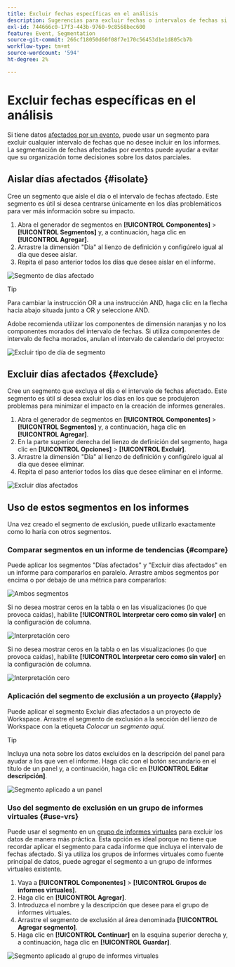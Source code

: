 ```yaml
---
title: Excluir fechas específicas en el análisis
description: Sugerencias para excluir fechas o intervalos de fechas si no desea incluirlas en los informes.
exl-id: 744666c0-17f3-443b-9760-9c8568bec600
feature: Event, Segmentation
source-git-commit: 266cf18050d60f08f7e170c56453d1e1d805cb7b
workflow-type: tm+mt
source-wordcount: '594'
ht-degree: 2%

---
```


# Excluir fechas específicas en el análisis

Si tiene datos [afectados por un evento](overview.md), puede usar un segmento para excluir cualquier intervalo de fechas que no desee incluir en los informes. La segmentación de fechas afectadas por eventos puede ayudar a evitar que su organización tome decisiones sobre los datos parciales.

## Aislar días afectados {#isolate}

Cree un segmento que aísle el día o el intervalo de fechas afectado. Este segmento es útil si desea centrarse únicamente en los días problemáticos para ver más información sobre su impacto.

1. Abra el generador de segmentos en **[!UICONTROL Componentes]** > **[!UICONTROL Segmentos]** y, a continuación, haga clic en **[!UICONTROL Agregar]**.
2. Arrastre la dimensión &quot;Día&quot; al lienzo de definición y configúrelo igual al día que desee aislar.
3. Repita el paso anterior todos los días que desee aislar en el informe.

![Segmento de días afectado](assets/affected_days.jpg)

>[!TIP]
>
>Para cambiar la instrucción OR a una instrucción AND, haga clic en la flecha hacia abajo situada junto a OR y seleccione AND.

Adobe recomienda utilizar los componentes de dimensión naranjas y no los componentes morados del intervalo de fechas. Si utiliza componentes de intervalo de fecha morados, anulan el intervalo de calendario del proyecto:

![Excluir tipo de día de segmento](assets/exclude_segment_day_type.jpg)

## Excluir días afectados {#exclude}

Cree un segmento que excluya el día o el intervalo de fechas afectado. Este segmento es útil si desea excluir los días en los que se produjeron problemas para minimizar el impacto en la creación de informes generales.

1. Abra el generador de segmentos en **[!UICONTROL Componentes]** > **[!UICONTROL Segmentos]** y, a continuación, haga clic en **[!UICONTROL Agregar]**.
2. En la parte superior derecha del lienzo de definición del segmento, haga clic en **[!UICONTROL Opciones]** > **[!UICONTROL Excluir]**.
3. Arrastre la dimensión &quot;Día&quot; al lienzo de definición y configúrelo igual al día que desee eliminar.
4. Repita el paso anterior todos los días que desee eliminar en el informe.

![Excluir días afectados](assets/exclude_affected_days.jpg)

## Uso de estos segmentos en los informes

Una vez creado el segmento de exclusión, puede utilizarlo exactamente como lo haría con otros segmentos.

### Comparar segmentos en un informe de tendencias {#compare}

Puede aplicar los segmentos &quot;Días afectados&quot; y &quot;Excluir días afectados&quot; en un informe para compararlos en paralelo. Arrastre ambos segmentos por encima o por debajo de una métrica para compararlos:

![Ambos segmentos](assets/affected_and_exclude.png)

Si no desea mostrar ceros en la tabla o en las visualizaciones (lo que provoca caídas), habilite **[!UICONTROL Interpretar cero como sin valor]** en la configuración de columna.

![Interpretación cero](assets/interpret_zero.png)

Si no desea mostrar ceros en la tabla o en las visualizaciones (lo que provoca caídas), habilite **[!UICONTROL Interpretar cero como sin valor]** en la configuración de columna.

![Interpretación cero](assets/interpret_zero.png)

### Aplicación del segmento de exclusión a un proyecto {#apply}

Puede aplicar el segmento Excluir días afectados a un proyecto de Workspace. Arrastre el segmento de exclusión a la sección del lienzo de Workspace con la etiqueta *Colocar un segmento aquí*.

>[!TIP]
>
>Incluya una nota sobre los datos excluidos en la descripción del panel para ayudar a los que ven el informe. Haga clic con el botón secundario en el título de un panel y, a continuación, haga clic en **[!UICONTROL Editar descripción]**.

![Segmento aplicado a un panel](assets/exclude_segment_panel.jpg)

### Uso del segmento de exclusión en un grupo de informes virtuales {#use-vrs}

Puede usar el segmento en un [grupo de informes virtuales](/help/components/vrs/vrs-about.md) para excluir los datos de manera más práctica. Esta opción es ideal porque no tiene que recordar aplicar el segmento para cada informe que incluya el intervalo de fechas afectado. Si ya utiliza los grupos de informes virtuales como fuente principal de datos, puede agregar el segmento a un grupo de informes virtuales existente.

1. Vaya a **[!UICONTROL Componentes]** > **[!UICONTROL Grupos de informes virtuales]**.
2. Haga clic en **[!UICONTROL Agregar]**.
3. Introduzca el nombre y la descripción que desee para el grupo de informes virtuales.
4. Arrastre el segmento de exclusión al área denominada **[!UICONTROL Agregar segmento]**.
5. Haga clic en **[!UICONTROL Continuar]** en la esquina superior derecha y, a continuación, haga clic en **[!UICONTROL Guardar]**.

![Segmento aplicado al grupo de informes virtuales](assets/exclude_segment_vrs.png)
